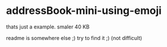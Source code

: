 # addressBook-mini-using-emoji
thats just a example. smaler 40 KB

readme is somewhere else ;) try to find it ;) (not difficult)
